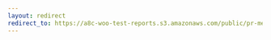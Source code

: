 ```yaml
---
layout: redirect
redirect_to: https://a8c-woo-test-reports.s3.amazonaws.com/public/pr-merge/39586/e2e/index.html
---
```

